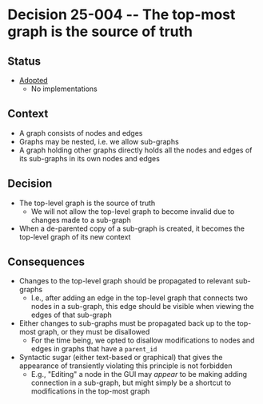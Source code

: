 # Decision 25-004 -- The top-most graph is the source of truth

## Status

- [Adopted](https://github.com/JNmpi/pyiron_core/pull/74)
  - No implementations


## Context

- A graph consists of nodes and edges
- Graphs may be nested, i.e. we allow sub-graphs
- A graph holding other graphs directly holds all the nodes and edges of its sub-graphs in its own nodes and edges


## Decision

- The top-level graph is the source of truth
  - We will not allow the top-level graph to become invalid due to changes made to a sub-graph
- When a de-parented copy of a sub-graph is created, it becomes the top-level graph of its new context

## Consequences

- Changes to the top-level graph should be propagated to relevant sub-graphs
  - I.e., after adding an edge in the top-level graph that connects two nodes in a sub-graph, this edge should be visible when viewing the edges of that sub-graph
- Either changes to sub-graphs must be propagated back up to the top-most graph, or they must be disallowed
  - For the time being, we opted to disallow modifications to nodes and edges in graphs that have a `parent_id`
- Syntactic sugar (either text-based or graphical) that gives the appearance of transiently violating this principle is not forbidden
  - E.g., "Editing" a node in the GUI may _appear_ to be making adding connection in a sub-graph, but might simply be a shortcut to modifications in the top-most graph
